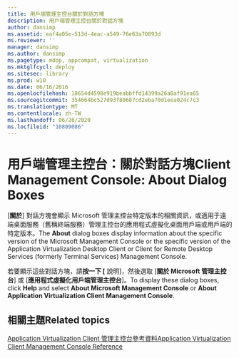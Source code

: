 ```yaml
---
title: 用戶端管理主控台關於對話方塊
description: 用戶端管理主控台關於對話方塊
author: dansimp
ms.assetid: eaf4a05e-513d-4eac-a549-76e63a70893d
ms.reviewer: ''
manager: dansimp
ms.author: dansimp
ms.pagetype: mdop, appcompat, virtualization
ms.mktglfcycl: deploy
ms.sitesec: library
ms.prod: w10
ms.date: 06/16/2016
ms.openlocfilehash: 18654d4598e919beabbffd14399a26a8af91ea65
ms.sourcegitcommit: 354664bc527d93f80687cd2eba70d1eea024c7c3
ms.translationtype: MT
ms.contentlocale: zh-TW
ms.lasthandoff: 06/26/2020
ms.locfileid: "10809086"
---
```

# <span data-ttu-id="32d18-103">用戶端管理主控台：關於對話方塊</span><span class="sxs-lookup"><span data-stu-id="32d18-103">Client Management Console: About Dialog Boxes</span></span>


<span data-ttu-id="32d18-104">[**關於**] 對話方塊會顯示 Microsoft 管理主控台特定版本的相關資訊，或適用于遠端桌面服務（舊稱終端服務）管理主控台的應用程式虛擬化桌面用戶端或用戶端的特定版本。</span><span class="sxs-lookup"><span data-stu-id="32d18-104">The **About** dialog boxes display information about the specific version of the Microsoft Management Console or the specific version of the Application Virtualization Desktop Client or Client for Remote Desktop Services (formerly Terminal Services) Management Console.</span></span>

<span data-ttu-id="32d18-105">若要顯示這些對話方塊，請**按一下 [** 說明]，然後選取 [**關於 Microsoft 管理主控台**] 或 [**應用程式虛擬化用戶端管理主控台**]。</span><span class="sxs-lookup"><span data-stu-id="32d18-105">To display these dialog boxes, click **Help** and select **About Microsoft Management Console** or **About Application Virtualization Client Management Console**.</span></span>

## <span data-ttu-id="32d18-106">相關主題</span><span class="sxs-lookup"><span data-stu-id="32d18-106">Related topics</span></span>


[<span data-ttu-id="32d18-107">Application Virtualization Client 管理主控台參考資料</span><span class="sxs-lookup"><span data-stu-id="32d18-107">Application Virtualization Client Management Console Reference</span></span>](application-virtualization-client-management-console-reference.md)

 

 





